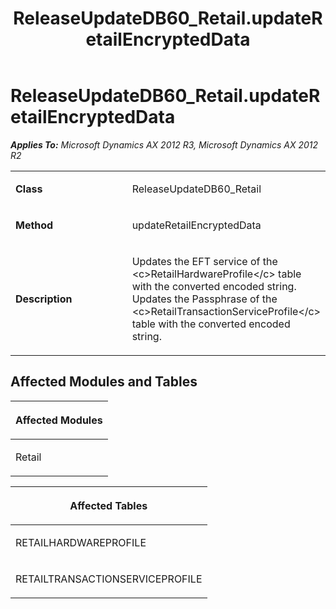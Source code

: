 ﻿---
title: ReleaseUpdateDB60_Retail.updateRetailEncryptedData
TOCTitle: ReleaseUpdateDB60_Retail.updateRetailEncryptedData
ms:assetid: 461af737-8bb9-6019-2a39-2e3f62738849
ms:mtpsurl: https://msdn.microsoft.com/en-us/library/JJ718955(v=AX.60)
ms:contentKeyID: 49707989
ms.date: 05/18/2015
mtps_version: v=AX.60
---

# ReleaseUpdateDB60\_Retail.updateRetailEncryptedData 


_**Applies To:** Microsoft Dynamics AX 2012 R3, Microsoft Dynamics AX 2012 R2_

<table>
<colgroup>
<col style="width: 50%" />
<col style="width: 50%" />
</colgroup>
<tbody>
<tr class="odd">
<td><p><strong>Class</strong></p></td>
<td><p>ReleaseUpdateDB60_Retail</p></td>
</tr>
<tr class="even">
<td><p><strong>Method</strong></p></td>
<td><p>updateRetailEncryptedData</p></td>
</tr>
<tr class="odd">
<td><p><strong>Description</strong></p></td>
<td><p>Updates the EFT service of the &lt;c&gt;RetailHardwareProfile&lt;/c&gt; table with the converted encoded string. Updates the Passphrase of the &lt;c&gt;RetailTransactionServiceProfile&lt;/c&gt; table with the converted encoded string.</p></td>
</tr>
</tbody>
</table>


## Affected Modules and Tables

<table>
<colgroup>
<col style="width: 100%" />
</colgroup>
<thead>
<tr class="header">
<th><p>Affected Modules</p></th>
</tr>
</thead>
<tbody>
<tr class="odd">
<td><p>Retail</p></td>
</tr>
</tbody>
</table>


<table>
<colgroup>
<col style="width: 100%" />
</colgroup>
<thead>
<tr class="header">
<th><p>Affected Tables</p></th>
</tr>
</thead>
<tbody>
<tr class="odd">
<td><p>RETAILHARDWAREPROFILE</p></td>
</tr>
<tr class="even">
<td><p>RETAILTRANSACTIONSERVICEPROFILE</p></td>
</tr>
</tbody>
</table>

  


